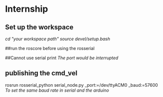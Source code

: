 # Internship
## Set up the workspace
*cd "your workspace path"*
*source devel/setup.bash*

##run the roscore before using the rosserial

##Cannot use serial print
*The port would be interrupted*

## publishing the cmd_vel
rosrun rosserial_python serial_node.py _port:=/dev/ttyACM0 _baud:=57600
*To set the same baud rate in serial and the arduino*

